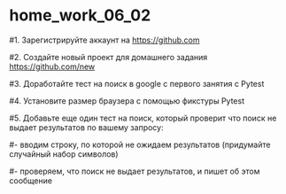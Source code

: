 # home_work_06_02


#1. Зарегистрируйте аккаунт на https://github.com

#2. Создайте новый проект для домашнего задания https://github.com/new

#3. Доработайте тест на поиск в google с первого занятия с Pytest

#4. Установите размер браузера с помощью фикстуры Pytest

#5. Добавьте еще один тест на поиск, который проверит что поиск не выдает результатов по вашему запросу:

#- вводим строку, по которой не ожидаем результатов (придумайте случайный набор символов)

#- проверяем, что поиск не выдает результатов, и пишет об этом сообщение 

